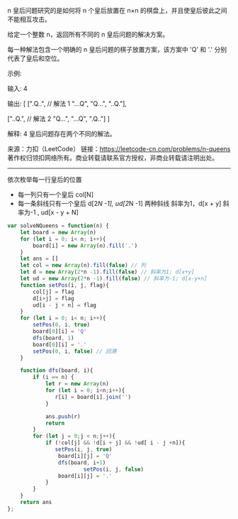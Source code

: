 
n 皇后问题研究的是如何将 n 个皇后放置在 n×n 的棋盘上，并且使皇后彼此之间不能相互攻击。

给定一个整数 n，返回所有不同的 n 皇后问题的解决方案。

每一种解法包含一个明确的 n 皇后问题的棋子放置方案，该方案中 'Q' 和 '.' 分别代表了皇后和空位。

示例:

输入: 4

输出: [
 [".Q..",  // 解法 1
  "...Q",
  "Q...",
  "..Q."],

 ["..Q.",  // 解法 2
  "Q...",
  "...Q",
  ".Q.."]
]

解释: 4 皇后问题存在两个不同的解法。

来源：力扣（LeetCode）
链接：<https://leetcode-cn.com/problems/n-queens>
著作权归领扣网络所有。商业转载请联系官方授权，非商业转载请注明出处。

----

依次枚举每一行皇后的位置

- 每一列只有一个皇后 col[N]
- 每一条斜线只有一个皇后 d[2*N -1], ud[2*N -1]
    两种斜线
    斜率为1，d[x + y]
    斜率为-1 , ud[x - y + N]

```javascript
var solveNQueens = function(n) {
    let board = new Array(n)
    for (let i = 0; i< n; i++){
        board[i] = new Array(n).fill('.')
    }
    let ans = []
    let col = new Array(n).fill(false) // 列
    let d = new Array(2*n -1).fill(false) // 斜率为1; d[x+y]
    let ud = new Array(2*n -1).fill(false) // 斜率为-1; d[x-y+n]
    function setPos(i, j, flag){
        col[j] = flag
        d[i+j] = flag
        ud[i - j + n] = flag
    }
    for (let i = 0; i< n; i++){
        setPos(0, i, true)
        board[0][i] = 'Q'
        dfs(board, 1)
        board[0][i] = '.'
        setPos(0, i, false) // 回溯
    }

    function dfs(board, i){
        if (i == n) {
            let r = new Array(n)
            for (let i = 0; i<n;i++){
               r[i] = board[i].join('')
            }

            ans.push(r)
            return
        }
        for (let j = 0;j < n;j++){
            if (!col[j] && !d[i + j] && !ud[ i - j +n]){
               setPos(i, j, true)
                board[i][j] = 'Q'
                dfs(board, i+1)
                        setPos(i, j, false)
                board[i][j] = '.'
            }
        }
    }
    return ans
};
```
